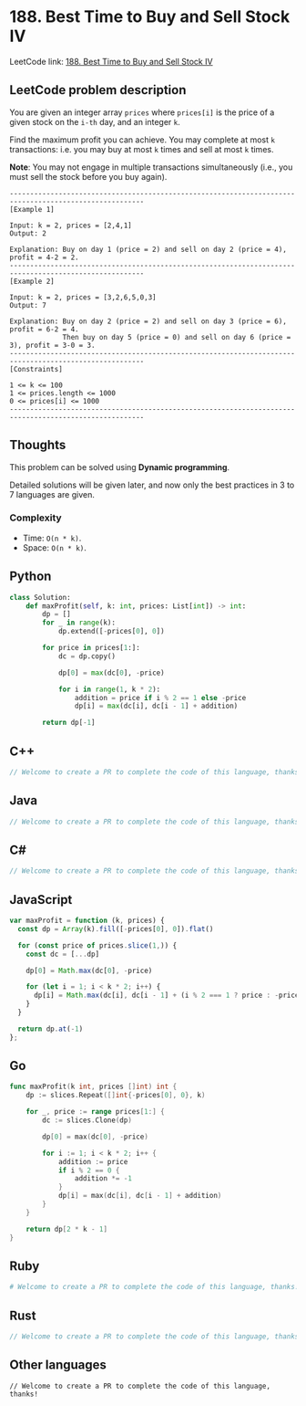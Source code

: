 # 188. Best Time to Buy and Sell Stock IV
LeetCode link: [188. Best Time to Buy and Sell Stock IV](https://leetcode.com/problems/best-time-to-buy-and-sell-stock-iv/)

## LeetCode problem description
You are given an integer array `prices` where `prices[i]` is the price of a given stock on the `i-th` day, and an integer `k`.

Find the maximum profit you can achieve. You may complete at most `k` transactions: i.e. you may buy at most `k` times and sell at most `k` times.

**Note**: You may not engage in multiple transactions simultaneously (i.e., you must sell the stock before you buy again).
```
-------------------------------------------------------------------------------------------------------
[Example 1]

Input: k = 2, prices = [2,4,1]
Output: 2

Explanation: Buy on day 1 (price = 2) and sell on day 2 (price = 4), profit = 4-2 = 2.
-------------------------------------------------------------------------------------------------------
[Example 2]

Input: k = 2, prices = [3,2,6,5,0,3]
Output: 7

Explanation: Buy on day 2 (price = 2) and sell on day 3 (price = 6), profit = 6-2 = 4.
             Then buy on day 5 (price = 0) and sell on day 6 (price = 3), profit = 3-0 = 3.
-------------------------------------------------------------------------------------------------------
[Constraints]

1 <= k <= 100
1 <= prices.length <= 1000
0 <= prices[i] <= 1000
-------------------------------------------------------------------------------------------------------
```

## Thoughts
This problem can be solved using **Dynamic programming**.

Detailed solutions will be given later, and now only the best practices in 3 to 7 languages are given.

### Complexity
* Time: `O(n * k)`.
* Space: `O(n * k)`.

## Python
```python
class Solution:
    def maxProfit(self, k: int, prices: List[int]) -> int:
        dp = []
        for _ in range(k):
            dp.extend([-prices[0], 0])

        for price in prices[1:]:
            dc = dp.copy()

            dp[0] = max(dc[0], -price)

            for i in range(1, k * 2):
                addition = price if i % 2 == 1 else -price
                dp[i] = max(dc[i], dc[i - 1] + addition)

        return dp[-1]
```

## C++
```cpp
// Welcome to create a PR to complete the code of this language, thanks!
```

## Java
```java
// Welcome to create a PR to complete the code of this language, thanks!
```

## C#
```c#
// Welcome to create a PR to complete the code of this language, thanks!
```

## JavaScript
```javascript
var maxProfit = function (k, prices) {
  const dp = Array(k).fill([-prices[0], 0]).flat()

  for (const price of prices.slice(1,)) {
    const dc = [...dp]

    dp[0] = Math.max(dc[0], -price)

    for (let i = 1; i < k * 2; i++) {
      dp[i] = Math.max(dc[i], dc[i - 1] + (i % 2 === 1 ? price : -price))
    }
  }

  return dp.at(-1)
};
```

## Go
```go
func maxProfit(k int, prices []int) int {
    dp := slices.Repeat([]int{-prices[0], 0}, k)

    for _, price := range prices[1:] {
        dc := slices.Clone(dp)

        dp[0] = max(dc[0], -price)

        for i := 1; i < k * 2; i++ {
            addition := price
            if i % 2 == 0 {
                addition *= -1
            }
            dp[i] = max(dc[i], dc[i - 1] + addition)
        }
    }

    return dp[2 * k - 1]
}
```

## Ruby
```ruby
# Welcome to create a PR to complete the code of this language, thanks!
```

## Rust
```rust
// Welcome to create a PR to complete the code of this language, thanks!
```

## Other languages
```
// Welcome to create a PR to complete the code of this language, thanks!
```

